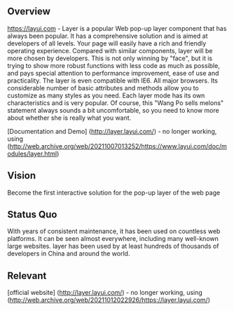 
## Overview

https://layui.com - Layer is a popular Web pop-up layer component that has always been popular. It has a comprehensive solution and is aimed at developers of all levels. Your page will easily have a rich and friendly operating experience. Compared with similar components, layer will be more chosen by developers. This is not only winning by "face", but it is trying to show more robust functions with less code as much as possible, and pays special attention to performance improvement, ease of use and practicality. The layer is even compatible with IE6. All major browsers. Its considerable number of basic attributes and methods allow you to customize as many styles as you need. Each layer mode has its own characteristics and is very popular. Of course, this "Wang Po sells melons" statement always sounds a bit uncomfortable, so you need to know more about whether she is really what you want.

[Documentation and Demo] (http://layer.layui.com/) - no longer working, using (http://web.archive.org/web/20211007013252/https://www.layui.com/doc/modules/layer.html)

## Vision
Become the first interactive solution for the pop-up layer of the web page

## Status Quo
With years of consistent maintenance, it has been used on countless web platforms. It can be seen almost everywhere, including many well-known large websites. layer has been used by at least hundreds of thousands of developers in China and around the world.


## Relevant
[official website] (http://layer.layui.com/) - no longer working, using (http://web.archive.org/web/20211012022926/https://layer.layui.com/)
